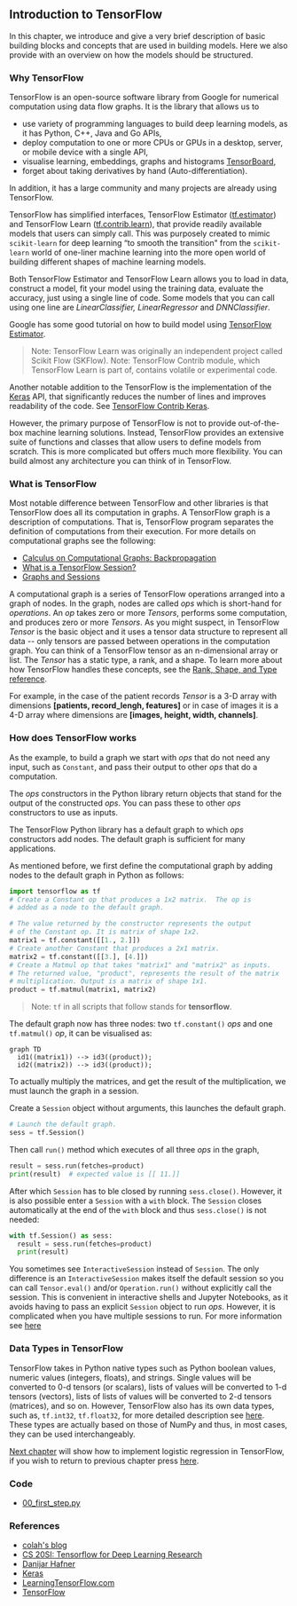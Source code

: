 ## Introduction to TensorFlow

In this chapter, we introduce and give a very brief description of basic building blocks and concepts that are used in building models. Here we also provide with an overview on how the models should be structured.

### Why TensorFlow

TensorFlow is an open-source software library from Google for numerical computation using data flow graphs. It is the library that allows us to

+ use variety of programming languages to build deep learning models, as it has Python, C++, Java and Go APIs,
+ deploy computation to one or more CPUs or GPUs in a desktop, server, or mobile device with a single API,
+ visualise learning, embeddings, graphs and histograms [TensorBoard](https://www.tensorflow.org/get_started/summaries_and_tensorboard),
+ forget about taking derivatives by hand (Auto-differentiation).

In addition, it has a large community and many projects are already using TensorFlow.

TensorFlow has simplified interfaces, TensorFlow Estimator  ([tf.estimator](https://www.tensorflow.org/api_docs/python/tf/estimator)) and
TensorFlow Learn ([tf.contrib.learn](https://www.tensorflow.org/api_guides/python/contrib.learn)), that provide readily available models that users can simply call. This was purposely created to mimic `scikit-learn` for deep learning “to smooth the transition" from the `scikit-learn` world of one-liner machine learning into the more open world of building different shapes of machine learning models.

Both TensorFlow Estimator and TensorFlow Learn allows you to load in data, construct a model, fit your model using the training data, evaluate the accuracy, just using a single line of code. Some models that you can call using one line are  *LinearClassifier, LinearRegressor* and  *DNNClassifier*.

Google has some good tutorial on how to build model using [TensorFlow Estimator](https://www.tensorflow.org/get_started/estimator).

> Note: TensorFlow Learn was originally an independent project called Scikit Flow (SKFlow).
> Note: TensorFlow Contrib module, which TensorFlow Learn is part of, contains volatile or experimental code.

Another notable addition to the TensorFlow is the implementation of the [Keras](https://keras.io/) API, that significantly reduces the number of lines and improves readability of the code. See [TensorFlow Contrib Keras](https://www.tensorflow.org/api_docs/python/tf/contrib/keras).

However, the primary purpose of TensorFlow is not to provide out-of-the-box machine learning solutions. Instead, TensorFlow provides an extensive suite of functions and classes that allow users to define models from scratch. This is more complicated but offers much more flexibility. You can build almost any architecture you can think of in TensorFlow.

### What is TensorFlow

Most notable difference between TensorFlow and other libraries is that TensorFlow does all its computation in graphs. A TensorFlow graph is a description of computations. That is, TensorFlow program separates the definition of computations from their execution. For more details on computational graphs see the following:

+ [Calculus on Computational Graphs: Backpropagation](http://colah.github.io/posts/2015-08-Backprop/)
+ [What is a TensorFlow Session?](http://danijar.com/what-is-a-tensorflow-session/)
+ [Graphs and Sessions](https://www.tensorflow.org/versions/master/programmers_guide/graphs)

A computational graph is a series of TensorFlow operations arranged into a graph of nodes. In the graph, nodes are called *ops* which is short-hand for *operations*. An *op* takes zero or more *Tensors*, performs some computation, and produces zero or more *Tensors*. As you might suspect, in TensorFlow *Tensor* is the basic object and it uses a tensor data structure to represent all data -- only tensors are passed between operations in the computation graph. You can think of a TensorFlow tensor as an n-dimensional array or list. The *Tensor* has a static type, a rank, and a shape. To learn more about how TensorFlow handles these concepts, see the [Rank, Shape, and Type reference](https://www.tensorflow.org/programmers_guide/dims_types).

For example, in the case of the patient records *Tensor* is a 3-D array with dimensions **[patients, record_lengh, features]** or in case of images it is a 4-D array where dimensions are **[images, height, width, channels]**.

### How does TensorFlow works

As the example, to build a graph we start with *ops* that do not need any input, such as `Constant`, and pass their output to other *ops* that do a computation.

The *ops* constructors in the Python library return objects that stand for the output of the constructed *ops*. You can pass these to other *ops* constructors to use as inputs.

The TensorFlow Python library has a default graph to which *ops* constructors add nodes. The default graph is sufficient for many applications.

As mentioned before, we first define the computational graph by adding nodes to the default graph in Python as follows:

```python
import tensorflow as tf
# Create a Constant op that produces a 1x2 matrix.  The op is
# added as a node to the default graph.

# The value returned by the constructor represents the output
# of the Constant op. It is matrix of shape 1x2.
matrix1 = tf.constant([[1., 2.]])
# Create another Constant that produces a 2x1 matrix.
matrix2 = tf.constant([[3.], [4.]])
# Create a Matmul op that takes "matrix1" and "matrix2" as inputs.
# The returned value, "product", represents the result of the matrix
# multiplication. Output is a matrix of shape 1x1.
product = tf.matmul(matrix1, matrix2)
```

> Note: `tf` in all scripts that follow stands for **tensorflow**.

The default graph now has three nodes: two `tf.constant()` *ops* and one `tf.matmul()` *op*, it can be visualised as:

```mermaid
graph TD
  id1((matrix1)) --> id3((product));
  id2((matrix2)) --> id3((product));
```

To actually multiply the matrices, and get the result of the multiplication, we must launch the graph in a session.

Create a `Session` object without arguments, this launches the default graph.

```python
# Launch the default graph.
sess = tf.Session()
```

Then  call `run()` method which executes of all three *ops* in the graph,

```python
result = sess.run(fetches=product)
print(result)  # expected value is [[ 11.]]
```

After which `Session` has to ble closed by running `sess.close()`. However, it is also possible enter a `Session` with a `with` block. The `Session` closes automatically at the end of the `with` block and thus `sess.close()` is not needed:

```python
with tf.Session() as sess:
  result = sess.run(fetches=product)
  print(result)
```

You sometimes see `InteractiveSession` instead of `Session`. The only difference is an
`InteractiveSession` makes itself the default session so you can call `Tensor.eval()` and/or `Operation.run()` without explicitly call the session. This is convenient in interactive shells and Jupyter Notebooks, as it avoids having to pass an explicit `Session` object to run *ops*. However, it is complicated when you have multiple sessions to run. For more information see [here](https://learningtensorflow.com/lesson5/)

### Data Types in TensorFlow

TensorFlow takes in Python native types such as Python boolean values, numeric values (integers, floats), and strings. Single values will be converted to 0-d tensors (or scalars), lists of values will be converted to 1-d tensors (vectors), lists of lists of values will be converted to 2-d tensors (matrices), and so on. However, TensorFlow also has its own data types, such as, `tf.int32`, `tf.float32`, for more detailed description see [here](https://www.tensorflow.org/programmers_guide/dims_types). These types are actually based on those of NumPy and thus, in most cases, they can be used interchangeably.

[Next chapter](logistic_regression.md) will show how to implement logistic regression in TensorFlow, if you wish to return to previous chapter press [here](environment.md).

### Code

+ [00_first_step.py](scripts/00_first_step.py)

### References

+ [colah's blog](http://colah.github.io/)
+ [CS 20SI: Tensorflow for Deep Learning Research](http://web.stanford.edu/class/cs20si/index.html)
+ [Danijar Hafner](http://danijar.com/)
+ [Keras](https://keras.io/)
+ [LearningTensorFlow.com](https://learningtensorflow.com/)
+ [TensorFlow](/www.tensorflow.org)
